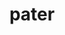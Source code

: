 ---
title: pater
meaning: father
ch: 6
pos: nounthird
genitive: patris
abbgender: m.
abbgender2: masc.
gender: masculine
declension: third
---
